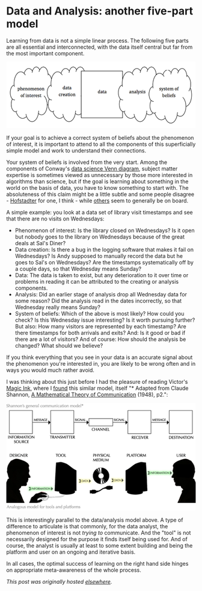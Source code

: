 # Data and Analysis: another five-part model



Learning from data is not a simple linear process. The following five parts are all essential and interconnected, with the data itself central but far from the most important component.

<a href="screen-shot-2013-10-07-at-7-12-42-pm.png"><img class=" wp-image-357 aligncenter" alt="phenomenon of interest - data creation - data - analysis - system of beliefs" src="screen-shot-2013-10-07-at-7-12-42-pm.png"></a>

If your goal is to achieve a correct&#160;system of beliefs about the phenomenon of interest, it is important to attend to all the components of this superficially simple model and work to understand their connections.

Your system of beliefs is involved from the very start. Among the components of Conway's <a href="http://drewconway.com/zia/2013/3/26/the-data-science-venn-diagram">data science Venn diagram</a>, subject matter expertise is sometimes viewed as unnecessary by those more interested in algorithms than science, but if the goal is learning about something in the world on the basis of data, you have to know something to start with. The absoluteness of this claim might be a little subtle and some people disagree - <a href="http://en.wikipedia.org/wiki/G%C3%B6del,_Escher,_Bach">Hofstadter</a> for one, I think - while <a href="http://en.wikipedia.org/wiki/Embodied_cognition">others</a> seem to generally be on board.

A simple example: you look at a data set of library visit timestamps and see that there are no visits on Wednesdays:

<ul>
	<li>Phenomenon of interest: Is the library closed on Wednesdays? Is it open but nobody goes to the library on Wednesdays because of the great deals at Sal's Diner?</li>
	<li>Data creation: Is there a bug in the logging software that makes it fail on Wednesdays? Is Andy supposed to manually record the data but he goes to Sal's on Wednesdays? Are the timestamps systematically off by a couple days, so that Wednesday means Sunday?</li>
	<li>Data: The data is taken to exist, but any deterioration to it over time or problems in reading it can be attributed to the creating or analysis components.</li>
	<li>Analysis: Did an earlier stage of analysis drop all Wednesday data for some reason? Did the analysis read in the dates incorrectly, so that Wednesday really means Sunday?</li>
	<li>System of beliefs: Which of the above is most likely? How could you check? Is this Wednesday issue interesting? Is it worth pursuing further? But also:&#160;How many visitors are represented by each timestamp? Are there timestamps for both arrivals and exits? And: Is it good or bad if there are a lot of visitors? And of course: How should the analysis be changed? What should we believe?</li>
</ul>
If you think everything that you see in your data is an accurate signal about the phenomenon you're interested in, you are likely to be wrong often and in ways you would much rather avoid.

I was thinking about this just before I had the pleasure of reading Victor's <a href="http://worrydream.com/MagicInk/">Magic Ink</a>, where I <a href="http://worrydream.com/MagicInk/#p252">found</a> this similar model, itself "* Adapted from Claude Shannon,&#160;<a href="http://cm.bell-labs.com/cm/ms/what/shannonday/shannon1948.pdf">A Mathematical Theory of Communication</a>&#160;(1948), p2.":

<a href="shannon.png"><img class="aligncenter size-full wp-image-364" alt="shannon" src="shannon.png"></a>

This is interestingly parallel to the data/analysis model above. A type of difference to articulate is that commonly, for the data analyst, the phenomenon of interest is not <em>trying to</em>&#160;communicate. And the "tool" is not necessarily designed for the purpose it finds itself being used for. And of course, the analyst is usually at least to some extent building and being the platform and user on an ongoing and iterative basis.

In all cases, the optimal success of learning on the right hand side hinges on appropriate meta-awareness of the whole process.



*This post was originally hosted [elsewhere](https://planspacedotorg.wordpress.com/2013/10/08/data-and-analysis-another-five-part-model/).*
